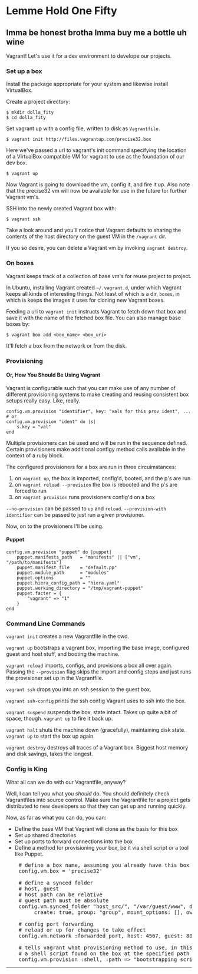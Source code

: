 # Lemme Hold One Fifty
## Imma be honest brotha Imma buy me a bottle uh wine

Vagrant! Let's use it for a dev environment to develope our projects.

### Set up a box
Install the package appropriate for your system and likewise install
VirtualBox.

Create a project directory:

    $ mkdir dolla_fity
    $ cd dolla_fity

Set vagrant up with a config file, written to disk as `Vagrantfile`.

    $ vagrant init http://files.vagrantup.com/precise32.box

Here we've passed a url to vagrant's init command specifying the location
of a VirtualBox compatible VM for vagrant to use as the foundation of our
dev box.

    $ vagrant up

Now Vagrant is going to download the vm, config it, and fire it up. Also note
that the precise32 vm will now be available for use in the future for further
Vagrant vm's.

SSH into the newly created Vagrant box with:

    $ vagrant ssh

Take a look around and you'll notice that Vagrant defaults to sharing the
contents of the host directory on the guest VM in the `/vagrant` dir.

If you so desire, you can delete a Vagrant vm by invoking `vagrant destroy`.

### On boxes

Vagrant keeps track of a collection of base vm's for reuse project to project.

In Ubuntu, installing Vagrant created `~/.vagrant.d`, under which Vagrant
keeps all kinds of interesting things. Not least of which is a dir, `boxes`,
in which is keeps the images it uses for cloning new Vagrant boxes.

Feeding a uri to `vagrant init` instructs Vagrant to fetch down that box and
save it with the name of the fetched box file.  You can also manage base boxes
by:

    $ vagrant box add <box_name> <box_uri>

It'll fetch a box from the network or from the disk.

### Provisioning
#### Or, How You Should Be Using Vagrant

Vagrant is configurable such that you can make use of any number of different
provisioning systems to make creating and reusing consistent box setups 
really easy.  Like, really.

    config.vm.provision "identifier", key: "vals for this prov ident", ...
    # or
    config.vm.provision "ident" do |s|
        s.key = "val"
    end

Multiple  provisioners can be used and will be run in the sequence defined.
Certain provisioners make additional configy method calls available in the
context of a ruby block.

The configured provisioners for a box are run in three circuimstances:

1. on `vagrant up`, the box is imported, config'd, booted, and the p's are run
2. on `vagrant reload --provision` the box is rebooted and the p's are forced to run
3. on `vagrant provision` runs provisioners config'd on a box

`--no-provision` can be passed to `up` and `reload`.
`--provision-with identifier` can be passed to just run a given provisioner.

Now, on to the provisioners I'll be using.

#### Puppet

    config.vm.provision "puppet" do |puppet|
        puppet.manifests_path   = "manifests" || ["vm", "/path/to/manifests"]
        puppet.manifest_file    = "default.pp"
        puppet.module_path      = "modules"
        puppet.options          = ""
        puppet.hiera_config_path = "hiera.yaml"
        puppet.working_directory = "/tmp/vagrant-puppet"
        puppet.facter = {
            "vagrant" => "1"
        }
    end
### Command Line Commands

`vagrant init` creates a new Vagrantfile in the cwd.


`vagrant up` bootstraps a vagrant box, importing the base image, configured
guest and host stuff, and booting the machine.


`vagrant reload` imports, configs, and provisions a box all over again.
Passing the `--provision` flag skips the import and config steps and
just runs the provisioner set up in the Vagrantfile.


`vagrant ssh` drops you into an ssh session to the guest box.


`vagrant ssh-config` prints the ssh config Vagrant uses to ssh into the box.


`vagrant suspend` suspends the box, state intact. Takes up quite
a bit of space, though. `vagrant up` to fire it back up.


`vagrant halt` shuts the machine down (gracefully), maintaining disk state.
`vagrant up` to start the box up again.


`vagrant destroy` destroys all traces of a Vagrant box. Biggest host memory
and disk savings, takes the longest.

### Config is King

What all can we do with our Vagrantfile, anyway?

Well, I can tell you what you _should_ do.  You should definitely check
Vagrantfiles into source control. Make sure the Vagrantfile for a project
gets distributed to new developers so that they can get up and running
quickly.

Now, as far as what you can do, you can:

 * Define the base VM that Vagrant will clone as the basis for this box
 * Set up shared directories
 * Set up ports to forward connections into the box
 * Define a method for provisioning your box, be it via shell script or a 
tool like Puppet.


<pre>
    # define a box name, assuming you already have this box downloaded
    config.vm.box = 'precise32'
    
    # define a synced folder
    # host, guest
    # host path can be relative
    # guest path must be absolute
    config.vm.synced_folder "host_src/", "/var/guest/www", disalbed: false,\
         create: true, group: "group", mount_options: [], owner: "", type: ""
    
    # config port forwarding
    # reload or up for changes to take effect
    config.vm.network :forwarded_port, host: 4567, guest: 80
    
    # tells vagrant what provisioning method to use, in this case by executing
    # a shell script found on the box at the specified path
    config.vm.provision :shell, :path => "bootstrapping_script.sh"
</pre>

---------
